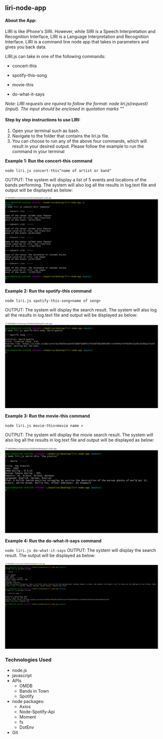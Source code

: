 ## liri-node-app

#### About the App: 
 LIRI is like iPhone's SIRI. However, while SIRI is a Speech Interpretation and Recognition Interface, LIRI is a Language Interpretation and Recognition Interface. LIRI is a command line node app that takes in parameters and gives you back data.

LIRI.js can take in one of the following commands:

* concert-this

* spotify-this-song

* movie-this

* do-what-it-says

_Note: LIRI requests are rquired to follow the format: node liri.js(request)(input). The input should be enclosed in quotation marks ""_



 #### Step by step instructions to use LIRI:


1. Open your terminal such as bash.
1. Navigate to the folder that contains the liri.js file.
1. You can choose to run any of the above four commands, which will result in your desired output. Please follow the example to run the command in your terminal


**Example 1: Run the concert-this command**


`node liri.js concert-this"name of artist or band"`

OUTPUT: The system will display a list of 5 events and locations of the bands performing. The system will also log all the results in log.text file and output will be displayed as below:

 
 ![screenshot](https://github.com/Sugeeta32/liri-node-app/blob/master/Screenshot%20(23).png)


 **Example 2:  Run the spotify-this command**


`node liri.js spotify-this-song<name of song>`

OUTPUT: The system will display the search result. The system will also log all the results in log.text file and output will be displayed as below:


![](https://github.com/Sugeeta32/Bootstrap-Portfolio/blob/master/Screenshot%20(24).png)
<screen shot of concert>
 
 
 **Example 3:  Run the movie-this command**


`node liri.js movie-this<movie name >`

OUTPUT: The system will display the movie search result. The system will also log all the results in log.text file and output will be displayed as below:


![](https://github.com/Sugeeta32/Bootstrap-Portfolio/blob/master/Screenshot%20(26).png)
<screen shot of concert>
 
  
  **Example 4:  Run the do-what-it-says command**
  
  
  `node liri.js do-what-it-says`
  OUTPUT: The system will display the search result. The output will be displayed as below:


![](https://github.com/Sugeeta32/Bootstrap-Portfolio/blob/master/Screenshot%20(29).png)


### Technologies Used
* node.js
* javascript
* APIs 
    * OMDB
    * Bands in Town
    * Spotify
* node packages:
    * Axios
    * Node-Spotify-Api
    * Moment
    * fs
    * DotEnv
* Git

    


